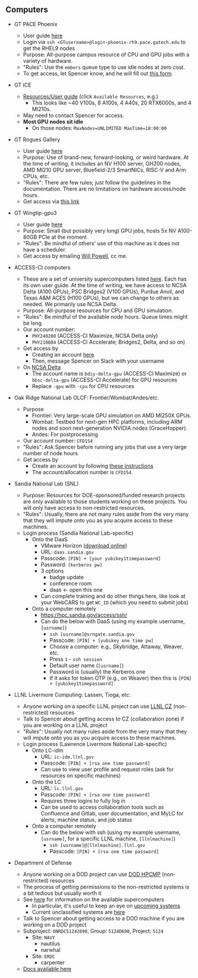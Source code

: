 ## Computers

<!-- START doctoc generated TOC please keep comment here to allow auto update -->
<!-- DON'T EDIT THIS SECTION, INSTEAD RE-RUN doctoc TO UPDATE -->



<!-- END doctoc generated TOC please keep comment here to allow auto update -->

* GT PACE Phoenix
    * User guide [here](https://docs.pace.gatech.edu/phoenix_cluster/gettingstarted_phnx/)
    * Login via `ssh <GTusername>@login-phoenix-rh9.pace.gatech.edu` to get the RHEL9 nodes
    * Purpose: All-purpose campus resource of CPU and GPU jobs with a variety of hardware. 
    * "Rules": Use the `embers` queue type to use idle nodes at zero cost.
    * To get access, let Spencer know, and he will fill out [this form](https://gatech.service-now.com/home?id=sc_cat_item&sys_id=61bc5e351b37f994a8622f4b234bcbf0).
 
* GT ICE
  * [Resources/User guide](https://gatech.service-now.com/home?id=kb_article_view&sysparm_article=KB0042095) (click `Available Resources`, e.g.)
     * This looks like ~40 V100s, 8 A100s, 4 A40s, 20 RTX6000s, and 4 MI210s.
  * May need to contact Spencer for access.
  * __Most GPU nodes sit idle__
     * On those nodes: `MaxNodes=UNLIMITED MaxTime=18:00:00`

* GT Rogues Gallery 
    * User guide [here](https://gt-crnch-rg.readthedocs.io/en/main/)
    * Purpose: Use of brand-new, forward-looking, or weird hardware. At the time of writing, it includes an NV H100 server, GH200 nodes, AMD MI210 GPU server, Bluefield-2/3 SmartNICs, RISC-V and Arm CPUs, etc.
    * "Rules": There are few rules; just follow the guidelines in the documentation. There are no limitations on hardware access/node hours.
    * Get access via [this link](https://crnch-rg.cc.gatech.edu/request-rogues-gallery-access/)

* GT Wingtip-gpu3
    * User guide [here](https://github.gatech.edu/cse-computing/compute-resources/blob/main/docs/systems/wingtip-gpu.md)
    * Purpose: Small (but possibly very long) GPU jobs, hosts 5x NV A100-80GB PCIe at the moment
    * "Rules":  Be mindful of others' use of this machine as it does not have a scheduler.
    * Get access by emailing [Will Powell](mailto:will.powell@cc.gatech.edu), cc me.

* ACCESS-CI computers
    * These are a set of university supercomputers listed [here](https://access-ci.org/resource-providers/). Each has its own user guide. At the time of writing, we have access to NCSA Delta (A100 GPUs), PSC Bridges2 (V100 GPUs), Purdue Anvil, and Texas A&M ACES (H100 GPUs), but we can change to others as needed. We primarily use NCSA Delta.
    * Purpose: All-purpose resources for CPU and GPU simulation. 
    * "Rules": Be mindful of the available node hours. Queue times might be long.
    * Our account number:
       * `PHY240200` (ACCESS-CI Maximize, NCSA Delta only)
       * `PHY210084` (ACCESS-CI Accelerate; Bridges2, Delta, and so on)
    * Get access by
        * Creating an account [here](https://identity.access-ci.org/new-user.html)
        * Then, message Spencer on Slack with your username
   * On [NCSA Delta](https://docs.ncsa.illinois.edu/systems/delta/en/latest/)
      * The account name is `bdiy-delta-gpu` (ACCESS-CI Maximize) or `bbsc-delta-gpu` (ACCESS-CI Accelerate) for GPU resources
      * Replace `-gpu` with `-cpu` for CPU resources

* Oak Ridge National Lab OLCF: Frontier/Wombat/Andes/etc.
    * Purpose
        * Frontier: Very large-scale GPU simulation on AMD MI250X GPUs.
        * Wombat: Testbed for next-gen HPC platforms, including ARM nodes and soon next-generation NVIDIA nodes (GraceHopper).
        * Andes: For postprocessing
    * Our account number: `CFD154`
    * "Rules": Ask Spencer before running any jobs that use a very large number of node hours
    * Get access by
        * Create an account by following [these instructions](https://docs.olcf.ornl.gov/accounts/accounts_and_projects.html#applying-for-a-user-account)
        * The account/allocation number is `CFD154`.

* Sandia National Lab (SNL)
    * Purpose: Resources for DOE-sponsored/funded research projects are only available to those students working on these projects. You will only have access to non-restricted resources.
    * "Rules": Usually, there are not many rules aside from the very many that they will impute onto you as you acquire access to these machines.
    * Login process (Sandia National Lab-specific)
        * Onto the DaaS
            * VMware Horizon ([download online](https://customerconnect.vmware.com/en/downloads/info/slug/desktop_end_user_computing/vmware_horizon_clients/horizon_8))
            * URL: `daas.sandia.gov`
            * Passcode: `[PIN] + [your yubikey1timepassword]`
            * Password: `[kerberos pw]`
            * 3 options
                * badge update
                * conference room
                * daas <- open this one
            * Can complete training and do other things here, like look at your WebCARS to get `WC_ID` (which you need to submit jobs)
        * Onto a computer remotely
            * https://hpc.sandia.gov/access/ssh/
            * Can do the below with DaaS (using my example username, `[usrname]`)
                * `ssh [usrname]@srngate.sandia.gov`
                * Passcode: `[PIN] + [yubikey one time pw]`
                * Choose a computer: e.g., Skybridge, Attaway, Weaver, etc.
                * Press `1` - `ssh session`
                * Default user name (`[usrname]`)
                * Password is (usually) the Kerberos one
                * If it asks for token OTP (e.g., on Weaver) then this is `[PIN] + [yubikey1timepassword]`

 * LLNL Livermore Computing: Lassen, Tioga, etc.
    * Anyone working on a specific LLNL project can use [LLNL CZ](https://lc.llnl.gov/) (non-restricted) resources
    * Talk to Spencer about getting access to CZ (collaboration zone) if you are working on a LLNL project
    * "Rules": Usually not many rules aside from the very many that they will impute onto you as you acquire access to these machines.
    * Login process (Lawrence Livermore National Lab-specific)
        * Onto LC-idm
            * URL: `ic-idm.llnl.gov`
            * Passcode: `[PIN] + [rsa one time password]`
            * Can use to view user profile and request roles (ask for resources on specific machines)
        * Onto the LC
            * URL: `lc.llnl.gov`
            * Passcode: `[PIN] + [rsa one time password]`
            * Requires three logins to fully log in
            * Can be used to access collaboration tools such as Confluence and Gitlab, user documentation, and MyLC for alerts, machine status, and job status
        * Onto a computer remotely
            * Can do the below with ssh (using my example username, `[usrname]`, for a specific LLNL machine, `[llnlmachine]`)
                * `ssh [usrname]@[llnlmachine].llnl.gov`
                * Passcode: `[PIN] + [rsa one time password]`

* Department of Defense
    * Anyone working on a DOD project can use [DOD HPCMP](https://www.hpc.mil/) (non-restricted) resources 
    * The process of getting permissions to the non-restricted systems is a bit tedious but usually worth it
    * See [here](https://centers.hpc.mil/) for information on the available supercomputers
        * In particular, it's useful to keep an eye on [upcoming systems](https://centers.hpc.mil/systems/hardware.html#upcoming)
        * Current unclassified systems are [here](https://centers.hpc.mil/systems/unclassified.html)
    * Talk to Spencer about getting access to a DOD machine if you are working on a DOD project
    * Subproject: `ONRDC51242690`, Group: `5124D690`, Project: `5124`
       * Site: `NAVY`
          * nautilus 
          * narwhal
       * Site: `ERDC`
          * carpenter
    * [Docs available here](https://centers.hpc.mil/users/docs/index.html#general)


